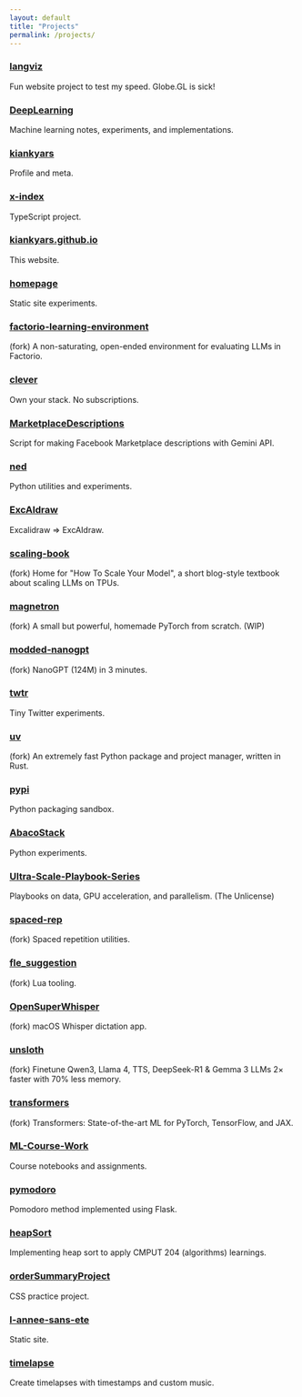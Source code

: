 ```yaml
---
layout: default
title: "Projects"
permalink: /projects/
---
```


### [langviz](https://github.com/kiankyars/langviz)
Fun website project to test my speed. Globe.GL is sick!

### [DeepLearning](https://github.com/kiankyars/DeepLearning)
Machine learning notes, experiments, and implementations.

### [kiankyars](https://github.com/kiankyars/kiankyars)
Profile and meta.

### [x-index](https://github.com/kiankyars/x-index)
TypeScript project.

### [kiankyars.github.io](https://github.com/kiankyars/kiankyars.github.io)
This website.

### [homepage](https://github.com/kiankyars/homepage)
Static site experiments.

### [factorio-learning-environment](https://github.com/kiankyars/factorio-learning-environment)
(fork) A non-saturating, open-ended environment for evaluating LLMs in Factorio.

### [clever](https://github.com/kiankyars/clever)
Own your stack. No subscriptions.

### [MarketplaceDescriptions](https://github.com/kiankyars/MarketplaceDescriptions)
Script for making Facebook Marketplace descriptions with Gemini API.

### [ned](https://github.com/kiankyars/ned)
Python utilities and experiments.

### [ExcAIdraw](https://github.com/kiankyars/ExcAIdraw)
Excalidraw ⇒ ExcAIdraw.

### [scaling-book](https://github.com/kiankyars/scaling-book)
(fork) Home for "How To Scale Your Model", a short blog-style textbook about scaling LLMs on TPUs.

### [magnetron](https://github.com/kiankyars/magnetron)
(fork) A small but powerful, homemade PyTorch from scratch. (WIP)

### [modded-nanogpt](https://github.com/kiankyars/modded-nanogpt)
(fork) NanoGPT (124M) in 3 minutes.

### [twtr](https://github.com/kiankyars/twtr)
Tiny Twitter experiments.

### [uv](https://github.com/kiankyars/uv)
(fork) An extremely fast Python package and project manager, written in Rust.

### [pypi](https://github.com/kiankyars/pypi)
Python packaging sandbox.

### [AbacoStack](https://github.com/kiankyars/AbacoStack)
Python experiments.

### [Ultra-Scale-Playbook-Series](https://github.com/kiankyars/Ultra-Scale-Playbook-Series)
Playbooks on data, GPU acceleration, and parallelism. (The Unlicense)

### [spaced-rep](https://github.com/kiankyars/spaced-rep)
(fork) Spaced repetition utilities.

### [fle_suggestion](https://github.com/kiankyars/fle_suggestion)
(fork) Lua tooling.

### [OpenSuperWhisper](https://github.com/kiankyars/OpenSuperWhisper)
(fork) macOS Whisper dictation app.

### [unsloth](https://github.com/kiankyars/unsloth)
(fork) Finetune Qwen3, Llama 4, TTS, DeepSeek-R1 & Gemma 3 LLMs 2× faster with 70% less memory.

### [transformers](https://github.com/kiankyars/transformers)
(fork) Transformers: State-of-the-art ML for PyTorch, TensorFlow, and JAX.

### [ML-Course-Work](https://github.com/kiankyars/ML-Course-Work)
Course notebooks and assignments.

### [pymodoro](https://github.com/kiankyars/pymodoro)
Pomodoro method implemented using Flask.

### [heapSort](https://github.com/kiankyars/heapSort)
Implementing heap sort to apply CMPUT 204 (algorithms) learnings.

### [orderSummaryProject](https://github.com/kiankyars/orderSummaryProject)
CSS practice project.

### [l-annee-sans-ete](https://github.com/kiankyars/l-annee-sans-ete)
Static site.

### [timelapse](https://github.com/kiankyars/timelapse)
Create timelapses with timestamps and custom music.


